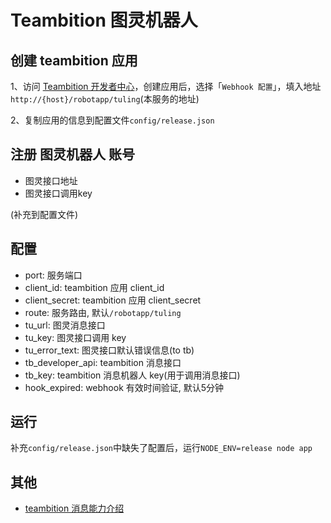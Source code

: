 Teambition 图灵机器人
============

## 创建 teambition 应用

1、访问 [Teambition 开发者中心](https://developer.teambition.com)，创建应用后，选择「`Webhook 配置`」，填入地址`http://{host}/robotapp/tuling`(本服务的地址)

2、复制应用的信息到配置文件`config/release.json`

## 注册 图灵机器人 账号
- 图灵接口地址
- 图灵接口调用key

(补充到配置文件)

## 配置
- port: 服务端口
- client_id: teambition 应用 client_id
- client_secret: teambition 应用 client_secret
- route: 服务路由, 默认`/robotapp/tuling`
- tu_url: 图灵消息接口
- tu_key: 图灵接口调用 key
- tu_error_text: 图灵接口默认错误信息(to tb)
- tb_developer_api: teambition 消息接口
- tb_key: teambition 消息机器人 key(用于调用消息接口)
- hook_expired: webhook 有效时间验证, 默认5分钟

## 运行

补充`config/release.json`中缺失了配置后，运行`NODE_ENV=release node app`

## 其他
- [teambition 消息能力介绍](http://help.teambition.net/开发者中心/消息能力)
